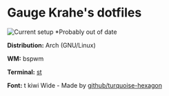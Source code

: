 # Gauge Krahe's dotfiles

![Current setup](https://i.imgur.com/iTnq2bh.png) \*Probably out of date

**Distribution:** Arch (GNU/Linux)

**WM:** bspwm

**Terminal:** [st](https://gitlab.com/GaugeK/st)

**Font:** t kiwi Wide - Made by [github/turquoise-hexagon](https://github.com/turquoise-hexagon/)
